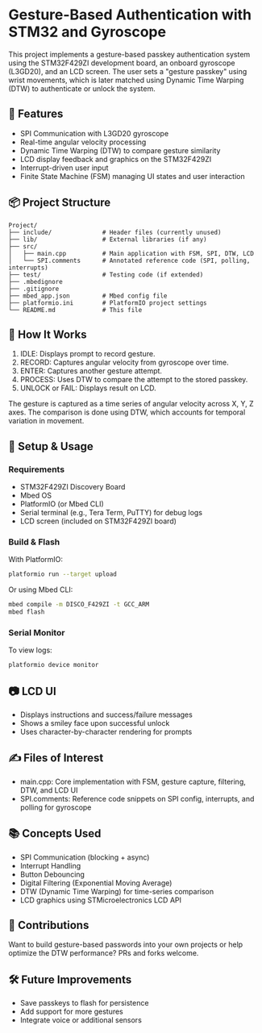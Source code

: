 # Gesture-Based Authentication with STM32 and Gyroscope

This project implements a gesture-based passkey authentication system using the STM32F429ZI development board, an onboard gyroscope (L3GD20), and an LCD screen. The user sets a "gesture passkey" using wrist movements, which is later matched using Dynamic Time Warping (DTW) to authenticate or unlock the system.

## 🚀 Features

- SPI Communication with L3GD20 gyroscope
- Real-time angular velocity processing
- Dynamic Time Warping (DTW) to compare gesture similarity
- LCD display feedback and graphics on the STM32F429ZI
- Interrupt-driven user input
- Finite State Machine (FSM) managing UI states and user interaction

## 📦 Project Structure

```
Project/
├── include/              # Header files (currently unused)
├── lib/                  # External libraries (if any)
├── src/
│   ├── main.cpp          # Main application with FSM, SPI, DTW, LCD
│   └── SPI.comments      # Annotated reference code (SPI, polling, interrupts)
├── test/                 # Testing code (if extended)
├── .mbedignore
├── .gitignore
├── mbed_app.json         # Mbed config file
├── platformio.ini        # PlatformIO project settings
└── README.md             # This file
```

## 🧠 How It Works

1. IDLE: Displays prompt to record gesture.
2. RECORD: Captures angular velocity from gyroscope over time.
3. ENTER: Captures another gesture attempt.
4. PROCESS: Uses DTW to compare the attempt to the stored passkey.
5. UNLOCK or FAIL: Displays result on LCD.

The gesture is captured as a time series of angular velocity across X, Y, Z axes. The comparison is done using DTW, which accounts for temporal variation in movement.

## 🔧 Setup & Usage

### Requirements

- STM32F429ZI Discovery Board
- Mbed OS
- PlatformIO (or Mbed CLI)
- Serial terminal (e.g., Tera Term, PuTTY) for debug logs
- LCD screen (included on STM32F429ZI board)

### Build & Flash

With PlatformIO:

```bash
platformio run --target upload
```

Or using Mbed CLI:

```bash
mbed compile -m DISCO_F429ZI -t GCC_ARM
mbed flash
```

### Serial Monitor

To view logs:

```bash
platformio device monitor
```

## 📷 LCD UI

- Displays instructions and success/failure messages
- Shows a smiley face upon successful unlock
- Uses character-by-character rendering for prompts

## ✍️ Files of Interest

- main.cpp: Core implementation with FSM, gesture capture, filtering, DTW, and LCD UI
- SPI.comments: Reference code snippets on SPI config, interrupts, and polling for gyroscope

## 📚 Concepts Used

- SPI Communication (blocking + async)
- Interrupt Handling
- Button Debouncing
- Digital Filtering (Exponential Moving Average)
- DTW (Dynamic Time Warping) for time-series comparison
- LCD graphics using STMicroelectronics LCD API

## 🤝 Contributions

Want to build gesture-based passwords into your own projects or help optimize the DTW performance? PRs and forks welcome.

## 🛠️ Future Improvements

- Save passkeys to flash for persistence
- Add support for more gestures
- Integrate voice or additional sensors
